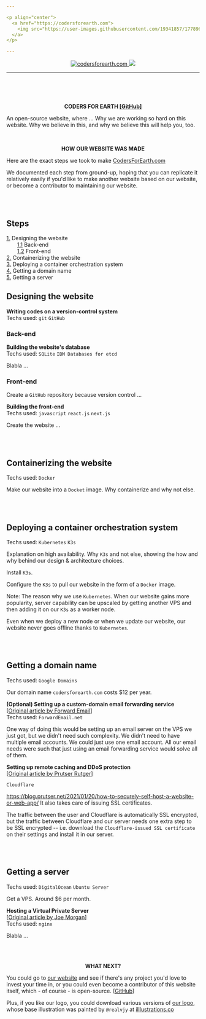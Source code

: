 ```yaml
---

<p align="center">
  <a href="https://codersforearth.com">
    <img src="https://user-images.githubusercontent.com/19341857/177896292-0837342f-120b-430b-a9bf-d4147f86f896.svg" width="350">
  </a>
</p>

---
```


<p align="center">
  <a href="https://github.com/CodersForEarth/codersforearth.com">
    <img alt="codersforearth.com" src="https://img.shields.io/badge/GitHub-codersforearth.com-brightgreen">
  </a>
  <a href="https://github.com/CodersForEarth/codersforearth.com/blob/main/LICENSE">
    <img src="https://badgen.net/github/license/CodersForEarth/codersforearth.com">
  </a>
</p>

---

<br>
<br>
<br>

<p align="center">
  <b>
    CODERS FOR EARTH
    <a href="https://github.com/CodersForEarth/codersforearth.com">
      [GitHub]
    </a>
  </b>
</p>

An open-source website, where ...
Why we are working so hard on
this website. Why we believe in this,
and why we believe this will help you, too.

<br>

<p align="center">
  <b>HOW OUR WEBSITE WAS MADE</b>
</p>

Here are the exact steps we took to
make [CodersForEarth.com](https://codersforearth.com)

We documented each step from ground-up,
hoping that you can replicate it 
relatively easily if you'd like to
make another website based on our website,
or become a contributor to maintaining our website.

<br>
<br>

<!--
By the way, the white space in front of [1.1] and [1.2]
is the unicode em space: (  )
-->
## Steps
[1.](#designing-the-website) Designing the website<br>
  [1.1](#back-end) Back-end<br>
  [1.2](#front-end) Front-end<br>
[2.](#containerizing-the-website) Containerizing the website<br>
[3.](#deploying-a-container-orchestration-system) Deploying a container orchestration system<br>
[4.](#getting-a-domain-name) Getting a domain name<br>
[5.](#getting-a-server) Getting a server

## Designing the website

**Writing codes on a version-control system**<br>
Techs used:
`git`
`GitHub`

### Back-end

**Building the website's database**<br>
Techs used:
`SQLite`
`IBM Databases for etcd`

Blabla ...

### Front-end

Create a `GitHub` repository because
version control ...

**Building the front-end**<br>
Techs used:
`javascript`
`react.js`
`next.js`

Create the website ...

<br>
<br>

## Containerizing the website
Techs used:
`Docker`

Make our website into a `Docket` image.
Why containerize and why not else.

<!--- Installing docker
https://www.digitalocean.com/community/tutorials/how-to-install-and-use-docker-on-ubuntu-22-04

Using docker compose
https://www.digitalocean.com/community/tutorials/how-to-install-wordpress-with-docker-compose
-->

<br>
<br>

## Deploying a container orchestration system
Techs used:
`Kubernetes`
`K3s`

Explanation on high availability.
Why `K3s` and not else, showing
the how and why behind 
our design & architecture choices.

Install `K3s`.

Configure the `K3s` to pull our website
in the form of a `Docker` image.

Note: The reason why we use `Kubernetes`.
When our website gains more popularity,
server capability can be upscaled by
getting another VPS and then adding it
on our `K3s` as a worker node.

Even when we deploy a new node or when
we update our website, our website never
goes offline thanks to `Kubernetes`.

<br>
<br>

## Getting a domain name
Techs used:
`Google Domains`

Our domain name `codersforearth.com`
costs $12 per year.

**(Optional) Setting up a custom-domain email forwarding service**<br>
[[Original article by Forward Email](https://forwardemail.net/en/faq#how-do-i-get-started-and-set-up-email-forwarding)]<br>
Techs used:
`ForwardEmail.net`

One way of doing this would be setting up an
email server on the VPS we just got, but
we didn't need such complexity. We didn't
need to have multiple email accounts.
We could just use one email account.
All our email needs were such that just using an email
forwarding service would solve all of them. 

**Setting up remote caching and DDoS protection**<br>
[[Original article by Prutser Rutger](https://blog.prutser.net/2021/01/20/how-to-securely-self-host-a-website-or-web-app/)]<br>

`Cloudflare`

https://blog.prutser.net/2021/01/20/how-to-securely-self-host-a-website-or-web-app/
It also takes care of issuing SSL certificates.

The traffic between the user and Cloudflare
is automatically SSL encrypted, but the traffic
between Cloudflare and our server needs one
extra step to be SSL encrypted -- i.e.
download the `Cloudflare-issued SSL certificate`
on their settings and install it in our server.

<br>
<br>

## Getting a server
Techs used:
`DigitalOcean`
`Ubuntu Server`

Get a VPS. Around $6 per month.

**Hosting a Virtual Private Server**<br>
[[Original article by Joe Morgan](https://www.digitalocean.com/community/tutorials/how-to-deploy-a-react-application-with-nginx-on-ubuntu-20-04)]<br>
Techs used:
`nginx`

Blabla ...

<br>
<br>

<p align="center">
  <b>WHAT NEXT?</b>
</p>

You could go to 
[our website](https://codersforearth.com)
and see if there's any project
you'd love to invest your time in,
or you could even become a contributor
of this website itself, which - of course - is open-source.
[[GitHub](https://github.com/CodersForEarth/codersforearth.com)]

Plus, if you like our logo,
you could download various versions of
[our logo](https://github.com/CodersForEarth/.github/blob/main/README.md),
whose base illustration was painted by `@realvjy` at
[illlustrations.co](https://illlustrations.co)








